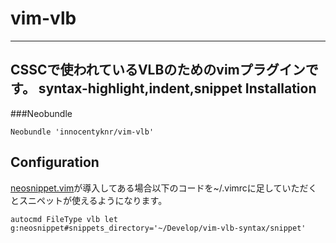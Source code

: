 # vim-vlb
***
CSSCで使われているVLBのためのvimプラグインです。
syntax-highlight,indent,snippet
Installation
------------

###Neobundle
```vim
Neobundle 'innocentyknr/vim-vlb'
```

Configuration
-------------
[neosnippet.vim](https://github.com/Shougo/neosnippet.vim)が導入してある場合以下のコードを~/.vimrcに足していただくとスニペットが使えるようになります。
```vim
autocmd FileType vlb let g:neosnippet#snippets_directory='~/Develop/vim-vlb-syntax/snippet'
```
